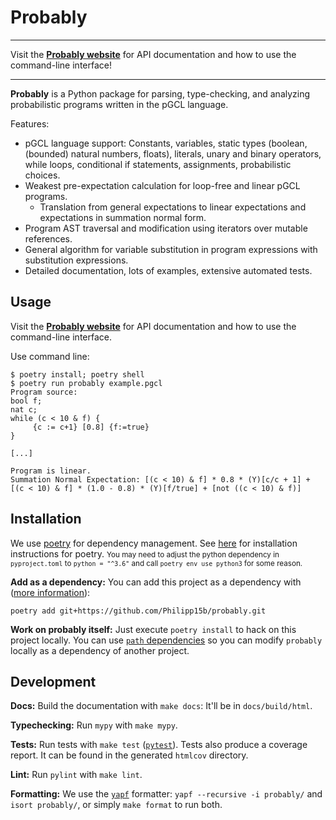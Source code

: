 # Probably

---

Visit the **[Probably website](https://philipp15b.github.io/probably/)** for API documentation and how to use the command-line interface!

---

**Probably** is a Python package for parsing, type-checking, and analyzing probabilistic programs written in the pGCL language.

Features:

* pGCL language support: Constants, variables, static types (boolean, (bounded) natural numbers, floats), literals, unary and binary operators, while loops, conditional if statements, assignments, probabilistic choices.
* Weakest pre-expectation calculation for loop-free and linear pGCL programs.
    * Translation from general expectations to linear expectations and expectations in summation normal form.
* Program AST traversal and modification using iterators over mutable references.
* General algorithm for variable substitution in program expressions with substitution expressions.
* Detailed documentation, lots of examples, extensive automated tests.

## Usage

Visit the **[Probably website](https://philipp15b.github.io/probably/)** for API documentation and how to use the command-line interface.

Use command line:
```
$ poetry install; poetry shell
$ poetry run probably example.pgcl
Program source:
bool f;
nat c;
while (c < 10 & f) {
     {c := c+1} [0.8] {f:=true}
}

[...]

Program is linear.
Summation Normal Expectation: [(c < 10) & f] * 0.8 * (Y)[c/c + 1] + [(c < 10) & f] * (1.0 - 0.8) * (Y)[f/true] + [not ((c < 10) & f)]
```

## Installation

We use [poetry](https://github.com/python-poetry/poetry) for dependency management.
See [here](https://python-poetry.org/docs/) for installation instructions for poetry.
<small>You may need to adjust the python dependency in `pyproject.toml` to `python = "^3.6"` and call `poetry env use python3` for some reason.</small>

**Add as a dependency:**
You can add this project as a dependency with ([more information](https://python-poetry.org/docs/dependency-specification/#git-dependencies)):
```
poetry add git+https://github.com/Philipp15b/probably.git
```

**Work on probably itself:**
Just execute `poetry install` to hack on this project locally.
You can use [`path` dependencies](https://python-poetry.org/docs/dependency-specification/#path-dependencies) so you can modify `probably` locally as a dependency of another project.

## Development

**Docs:** Build the documentation with `make docs`: It'll be in `docs/build/html`.

**Typechecking:** Run `mypy` with `make mypy`.

**Tests:** Run tests with `make test` ([`pytest`](https://docs.pytest.org/en/latest/)).
Tests also produce a coverage report. It can be found in the generated `htmlcov` directory.

**Lint:** Run `pylint` with `make lint`.

**Formatting:** We use the [`yapf`](https://github.com/google/yapf) formatter: `yapf --recursive -i probably/` and `isort probably/`, or simply `make format` to run both.
